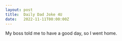 ```yaml
---
layout: post
title:  Daily Dad Joke 4U
date:   2022-11-11T00:00:00Z
---
```

My boss told me to have a good day, so I went home.
